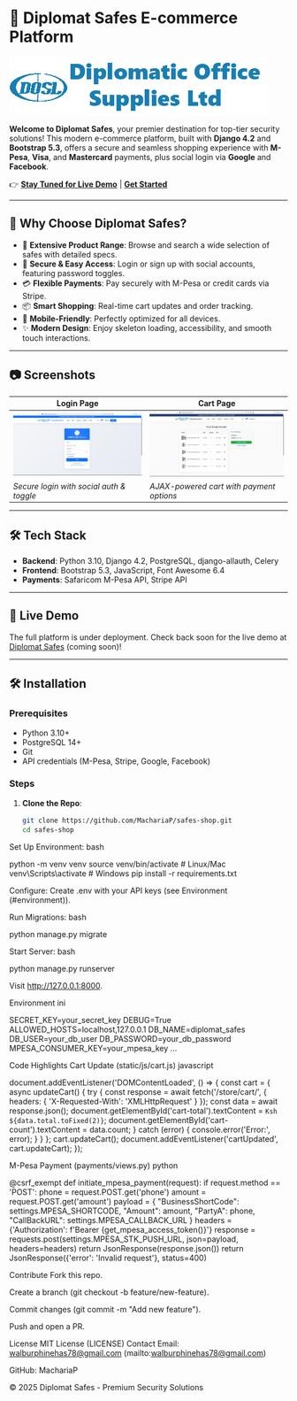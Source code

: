 # 🌟 Diplomat Safes E-commerce Platform

![Diplomat Safes Logo](static/images/logo.png)

**Welcome to Diplomat Safes**, your premier destination for top-tier security solutions! This modern e-commerce platform, built with **Django 4.2** and **Bootstrap 5.3**, offers a secure and seamless shopping experience with **M-Pesa**, **Visa**, and **Mastercard** payments, plus social login via **Google** and **Facebook**.

👉 **[Stay Tuned for Live Demo](#live-demo)** | **[Get Started](#installation)**

---

## 🎉 Why Choose Diplomat Safes?

- 🛒 **Extensive Product Range**: Browse and search a wide selection of safes with detailed specs.
- 🔐 **Secure & Easy Access**: Login or sign up with social accounts, featuring password toggles.
- 💳 **Flexible Payments**: Pay securely with M-Pesa or credit cards via Stripe.
- 📦 **Smart Shopping**: Real-time cart updates and order tracking.
- 📱 **Mobile-Friendly**: Perfectly optimized for all devices.
- ✨ **Modern Design**: Enjoy skeleton loading, accessibility, and smooth touch interactions.

---

## 📷 Screenshots

| **Login Page**                          | **Cart Page**                          |
|-----------------------------------------|----------------------------------------|
| ![Login Page](docs/screenshots/login.png) | ![Cart Page](docs/screenshots/cart.png) |
| *Secure login with social auth & toggle* | *AJAX-powered cart with payment options* |

---

## 🛠️ Tech Stack

- **Backend**: Python 3.10, Django 4.2, PostgreSQL, django-allauth, Celery
- **Frontend**: Bootstrap 5.3, JavaScript, Font Awesome 6.4
- **Payments**: Safaricom M-Pesa API, Stripe API

---

## 🚀 Live Demo

The full platform is under deployment. Check back soon for the live demo at [Diplomat Safes](https://diplomat-safes.herokuapp.com) (coming soon)!

---

## 🛠️ Installation

### Prerequisites
- Python 3.10+
- PostgreSQL 14+
- Git
- API credentials (M-Pesa, Stripe, Google, Facebook)

### Steps
1. **Clone the Repo**:
   ```bash
   git clone https://github.com/MachariaP/safes-shop.git
   cd safes-shop

Set Up Environment:
bash

python -m venv venv
source venv/bin/activate  # Linux/Mac
venv\Scripts\activate     # Windows
pip install -r requirements.txt

Configure:
Create .env with your API keys (see Environment (#environment)).

Run Migrations:
bash

python manage.py migrate

Start Server:
bash

python manage.py runserver

Visit http://127.0.0.1:8000.

Environment
ini

SECRET_KEY=your_secret_key
DEBUG=True
ALLOWED_HOSTS=localhost,127.0.0.1
DB_NAME=diplomat_safes
DB_USER=your_db_user
DB_PASSWORD=your_db_password
MPESA_CONSUMER_KEY=your_mpesa_key
...

 Code Highlights
Cart Update (static/js/cart.js)
javascript

document.addEventListener('DOMContentLoaded', () => {
    const cart = {
        async updateCart() {
            try {
                const response = await fetch('/store/cart/', { headers: { 'X-Requested-With': 'XMLHttpRequest' } });
                const data = await response.json();
                document.getElementById('cart-total').textContent = `Ksh ${data.total.toFixed(2)}`;
                document.getElementById('cart-count').textContent = data.count;
            } catch (error) {
                console.error('Error:', error);
            }
        }
    };
    cart.updateCart();
    document.addEventListener('cartUpdated', cart.updateCart);
});

M-Pesa Payment (payments/views.py)
python

@csrf_exempt
def initiate_mpesa_payment(request):
    if request.method == 'POST':
        phone = request.POST.get('phone')
        amount = request.POST.get('amount')
        payload = {
            "BusinessShortCode": settings.MPESA_SHORTCODE,
            "Amount": amount,
            "PartyA": phone,
            "CallBackURL": settings.MPESA_CALLBACK_URL
        }
        headers = {'Authorization': f'Bearer {get_mpesa_access_token()}'}
        response = requests.post(settings.MPESA_STK_PUSH_URL, json=payload, headers=headers)
        return JsonResponse(response.json())
    return JsonResponse({'error': 'Invalid request'}, status=400)

 Contribute
Fork this repo.

Create a branch (git checkout -b feature/new-feature).

Commit changes (git commit -m "Add new feature").

Push and open a PR.

 License
MIT License (LICENSE)
 Contact
Email: walburphinehas78@gmail.com (mailto:walburphinehas78@gmail.com)

GitHub: MachariaP

© 2025 Diplomat Safes - Premium Security Solutions

